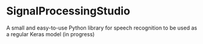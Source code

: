 # SignalProcessingStudio
A small and easy-to-use Python library for speech recognition to be used as a regular Keras model  (in progress)
